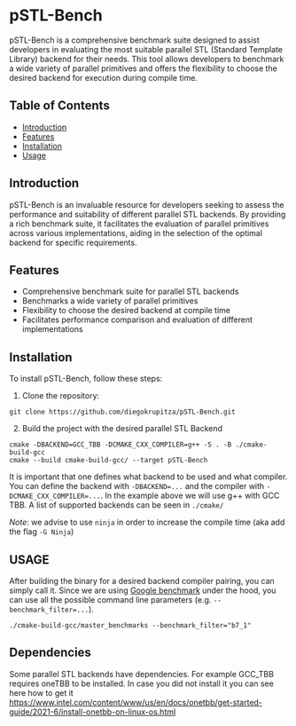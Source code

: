 # pSTL-Bench

pSTL-Bench is a comprehensive benchmark suite designed to assist developers in evaluating the most suitable parallel
STL (Standard Template Library) backend for their needs. This tool allows developers to benchmark a wide variety of
parallel primitives and offers the flexibility to choose the desired backend for execution during compile time.

## Table of Contents

- [Introduction](#introduction)
- [Features](#features)
- [Installation](#installation)
- [Usage](#usage)

## Introduction

pSTL-Bench is an invaluable resource for developers seeking to assess the performance and suitability of different
parallel STL backends. By providing a rich benchmark suite, it facilitates the evaluation of parallel primitives across
various implementations, aiding in the selection of the optimal backend for specific requirements.

## Features

- Comprehensive benchmark suite for parallel STL backends
- Benchmarks a wide variety of parallel primitives
- Flexibility to choose the desired backend at compile time
- Facilitates performance comparison and evaluation of different implementations

## Installation

To install pSTL-Bench, follow these steps:

1. Clone the repository:

```shell
git clone https://github.com/diegokrupitza/pSTL-Bench.git
```

2. Build the project with the desired parallel STL Backend

```shell
cmake -DBACKEND=GCC_TBB -DCMAKE_CXX_COMPILER=g++ -S . -B ./cmake-build-gcc
cmake --build cmake-build-gcc/ --target pSTL-Bench
```

It is important that one defines what backend to be used and what compiler. You can define the backend
with `-DBACKEND=...` and the compiler with `-DCMAKE_CXX_COMPILER=...`. In the example above we will use g++ with GCC
TBB. A list of supported backends can be seen in `./cmake/`

_Note_: we advise to use `ninja` in order to increase the compile time (aka add the flag `-G Ninja`)

## USAGE

After building the binary for a desired backend compiler pairing, you can simply call it. Since we are
using [Google benchmark](https://github.com/google/benchmark) under the hood, you can use all the possible command line
parameters (e.g. `--benchmark_filter=...`).

```shell
./cmake-build-gcc/master_benchmarks --benchmark_filter="b7_1"
```

## Dependencies

Some parallel STL backends have dependencies. For example GCC_TBB requires oneTBB to be installed. In case you did not
install it you can see here how to get
it https://www.intel.com/content/www/us/en/docs/onetbb/get-started-guide/2021-6/install-onetbb-on-linux-os.html 